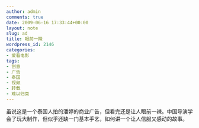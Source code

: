 ```yaml
---
author: admin
comments: true
date: 2009-06-16 17:33:44+00:00
layout: note
slug: ad
title: 眼前一辣
wordpress_id: 2146
categories:
- 爱看电影
tags:
- 创意
- 广告
- 泰国
- 视频
- 转载
- 难以归类
---
```


虽说这是一个泰国人拍的潘婷的商业广告，但看完还是让人眼前一辣。中国导演学会了玩大制作，但似乎还缺一门基本手艺，如何讲一个让人信服又感动的故事。


